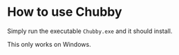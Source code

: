# How to use Chubby

Simply run the executable `Chubby.exe` and it should install.

This only works on Windows.